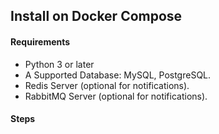 ## Install on Docker Compose


#### Requirements

- Python 3 or later
- A Supported Database: MySQL, PostgreSQL.
- Redis Server (optional for notifications).
- RabbitMQ Server (optional for notifications).


#### Steps
